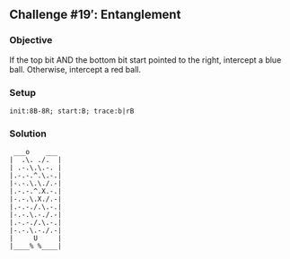 ## Challenge #19′: Entanglement

### Objective

If the top bit AND the bottom bit start pointed to the right, intercept a blue ball. Otherwise, intercept a red ball.

### Setup

`init:8B-8R; start:B; trace:b|rB`

### Solution

	 ___o    ___
	|  .\. ./.  |
	| .-.\.\.-. |
	|.-.-.^.\.-.|
	|-.-.\.\./.-|
	|.-.-.^.X.-.|
	|-.-.\.X./.-|
	|.-.-./.\.-.|
	|-.-.\.-./.-|
	|.-.-./.\.-.|
	|-.-.\.-./.-|
	|     U     |
	|____% %____|

